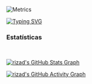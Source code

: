 ![Metrics](https://metrics.lecoq.io/herculesdevbr?template=classic&config.timezone=America%2FBrasilia)

[![Typing SVG](https://readme-typing-svg.herokuapp.com?color=%23F7EF10&lines=Hercules+Santos)](https://github.com/herculesdevbr)


<h3>Estatísticas</h3>
<br>

[![rizad's GitHub Stats Graph](https://github-readme-streak-stats.herokuapp.com/?user=herculesdevbr&theme=dark)](https://github.com/herculesdevbr)

[![rizad's GitHub Activity Graph](https://activity-graph.herokuapp.com/graph?username=herculesdevbr&theme=react-dark&custom_title=Contribution+Graph)](https://github.com/herculesdevbr)
</div>


